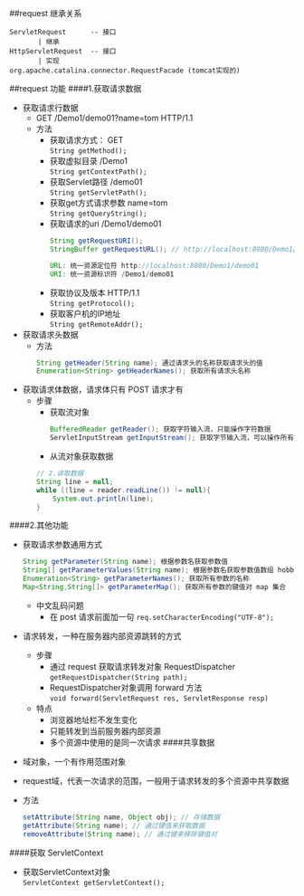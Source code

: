 ##request 继承关系
```
ServletRequest      -- 接口
       | 继承
HttpServletRequest  -- 接口
       | 实现
org.apache.catalina.connector.RequestFacade (tomcat实现的)
```

##request 功能
####1.获取请求数据
- 获取请求行数据
    * GET /Demo1/demo01?name=tom HTTP/1.1
    * 方法
        - 获取请求方式： GET  
            `String getMethod(); `
        - 获取虚拟目录 /Demo1  
            ` String getContextPath(); `
        - 获取Servlet路径 /demo01  
            `String getServletPath(); `
        - 获取get方式请求参数 name=tom  
            `String getQueryString(); `
        - 获取请求的uri /Demo1/demo01  
            ``` java
            String getRequestURI();
            StringBuffer getRequestURL(); // http://localhost:8080/Demo1/demo01
            
            URL: 统一资源定位符 http://localhost:8080/Demo1/demo01
            URI: 统一资源标识符 /Demo1/demo01
          ```
        - 获取协议及版本 HTTP/1.1  
            `String getProtocol();`
        - 获取客户机的IP地址  
            `String getRemoteAddr(); `
- 获取请求头数据
    * 方法
        ``` java
        String getHeader(String name); 通过请求头的名称获取请求头的值
        Enumeration<String> getHeaderNames(); 获取所有请求头名称
        ```
- 获取请求体数据，请求体只有 POST 请求才有
    * 步骤
        - 获取流对象  
          ``` java 
          BufferedReader getReader(); 获取字符输入流，只能操作字符数据
          ServletInputStream getInputStream(); 获取字节输入流，可以操作所有类型数据
          ```
        - 从流对象获取数据
        ``` java
        // 2.读取数据
        String line = null;
        while ((line = reader.readLine()) != null){
            System.out.println(line);
        }
        ```
####2.其他功能
- 获取请求参数通用方式
    ``` java
    String getParameter(String name); 根据参数名获取参数值
    String[] getParameterValues(String name); 根据参数名获取参数值数组 hobby=movie&hobby=watch
    Enumeration<String> getParameterNames(); 获取所有参数的名称
    Map<String,String[]> getParameterMap(); 获取所有参数的键值对 map 集合
    ```

    * 中文乱码问题
        - 在 post 请求前面加一句 `req.setCharacterEncoding("UTF-8");`
- 请求转发，一种在服务器内部资源跳转的方式
  * 步骤
      - 通过 request 获取请求转发对象 RequestDispatcher 
      `getRequestDispatcher(String path);`
      - RequestDispatcher对象调用 forward 方法  
      `void forward(ServletRequest res, ServletResponse resp)`
  * 特点
      - 浏览器地址栏不发生变化
      - 只能转发到当前服务器内部资源
      - 多个资源中使用的是同一次请求
####共享数据
- 域对象，一个有作用范围对象
- request域，代表一次请求的范围，一般用于请求转发的多个资源中共享数据
- 方法
    ``` java
    setAttribute(String name, Object obj); // 存储数据
    getAttribute(String name); // 通过键值来获取数据
    removeAttribute(String name); // 通过键来移除键值对
    ```

####获取 ServletContext
- 获取ServletContext对象  
    `ServletContext getServletContext();`